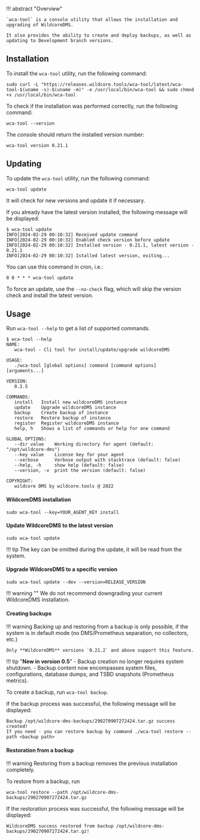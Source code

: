 !!! abstract "Overview"

    `wca-tool` is a console utility that allows the installation and upgrading of WildcoreDMS.

    It also provides the ability to create and deploy backups, as well as updating to Development branch versions.

## Installation

To install the `wca-tool` utility, run the following command:

``` shell
sudo curl -L "https://releases.wildcore.tools/wca-tool/latest/wca-tool-$(uname -s)-$(uname -m)" -o /usr/local/bin/wca-tool && sudo chmod +x /usr/local/bin/wca-tool
```  

To check if the installation was performed correctly, run the following command:

``` 
wca-tool --version
``` 

The console should return the installed version number:

```
wca-tool version 0.21.1
```

## Updating

To update the `wca-tool` utility, run the following command:

```
wca-tool update
```

It will check for new versions and update it if necessary.

If you already have the latest version installed, the following message will be displayed:

```
$ wca-tool update
INFO[2024-02-29 00:10:32] Received update command                      
INFO[2024-02-29 00:10:32] Enabled check version before update          
INFO[2024-02-29 00:10:32] Installed version - 0.21.1, latest version - 0.21.1 
INFO[2024-02-29 00:10:32] Istalled latest version, exiting...  
```

You can use this command in cron, i.e.:

```
0 0 * * * wca-tool update
```

To force an update, use the `--no-check` flag, which will skip the version check and install the latest version.

## Usage
Run `wca-tool --help` to get a list of supported commands.

```
$ wca-tool --help
NAME:
   wca-tool - Cli tool for install/update/upgrade wildcoreDMS

USAGE:
   ./wca-tool [global options] command [command options] [arguments...]

VERSION:
   0.2.5

COMMANDS:
   install   Install new wildcoreDMS instance
   update    Upgrade wildcoreDMS instance
   backup    Create backup of instance
   restore   Restore backup of instance
   register  Register wildcoreDMS instance
   help, h   Shows a list of commands or help for one command

GLOBAL OPTIONS:
   --dir value    Working directory for agent (default: "/opt/wildcore-dms")
   --key value    License key for your agent
   --verbose      Verbose output with stacktrace (default: false)
   --help, -h     show help (default: false)
   --version, -v  print the version (default: false)

COPYRIGHT:
   wildcore DMS by wildcore.tools @ 2022
```

#### WildcoreDMS installation
```
sudo wca-tool --key=YOUR_AGENT_KEY install 
```

#### Update WildcoreDMS to the latest version

```
sudo wca-tool update 
```

!!! tip
    The key can be omitted during the update, it will be read from the system.

#### Upgrade WildcoreDMS to a specific version

```
sudo wca-tool update --dev --version=RELEASE_VERSION
```

!!! warning ""
    We do not recommend downgrading your current WildcoreDMS installation.

#### Creating backups

!!! warning
    Backing up and restoring from a backup is only possible, if the system is in default mode (no DMS/Prometheus separation, no collectors, etc.)

    Only **WildcoreDMS** versions `0.21.2` and above support this feature.

!!! tip "**New in version 0.5**"
    - Backup creation no longer requires system shutdown.
    - Backup content now encompasses system files, configurations, database dumps, and TSBD snapshots (Prometheus metrics).

To create a backup, run `wca-tool backup`.

If the backup process was successful, the following message will be displayed:

```
Backup /opt/wildcore-dms-backups/290270907272424.tar.gz success created! 
If you need - you can restore backup by command ./wca-tool restore --path <backup path>
```

#### Restoration from a backup
!!! warning
    Restoring from a backup removes the previous installation completely.

To restore from a backup, run

```
wca-tool restore --path /opt/wildcore-dms-backups/290270907272424.tar.gz
```

If the restoration process was successful, the following message will be displayed:

```
WildcoreDMS success restored from backup /opt/wildcore-dms-backups/290270907272424.tar.gz!
```